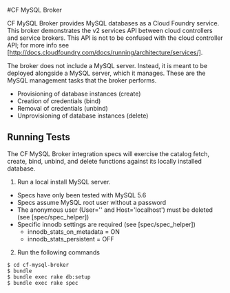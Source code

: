 #CF MySQL Broker

CF MySQL Broker provides MySQL databases as a Cloud Foundry service.  This broker demonstrates the v2 services API between cloud controllers and service brokers. This API is not to be confused with the cloud controller API; for more info see [http://docs.cloudfoundry.com/docs/running/architecture/services/].

The broker does not include a MySQL server.  Instead, it is meant to be deployed alongside a MySQL server, which it manages.  These are the MySQL management tasks that the broker performs.

* Provisioning of database instances (create)
* Creation of credentials (bind)
* Removal of credentials (unbind)
* Unprovisioning of database instances (delete)

## Running Tests

The CF MySQL Broker integration specs will exercise the catalog fetch, create, bind, unbind, and delete functions against its locally installed database.

1. Run a local install MySQL server.
  * Specs have only been tested with MySQL 5.6
  * Specs assume MySQL root user without a password
  * The anonymous user (User='' and Host='localhost') must be deleted (see [spec/spec_helper])
  * Specific innodb settings are required (see [spec/spec_helper])
    - innodb_stats_on_metadata = ON
    - innodb_stats_persistent = OFF

2. Run the following commands

```
$ cd cf-mysql-broker
$ bundle
$ bundle exec rake db:setup
$ bundle exec rake spec
```
